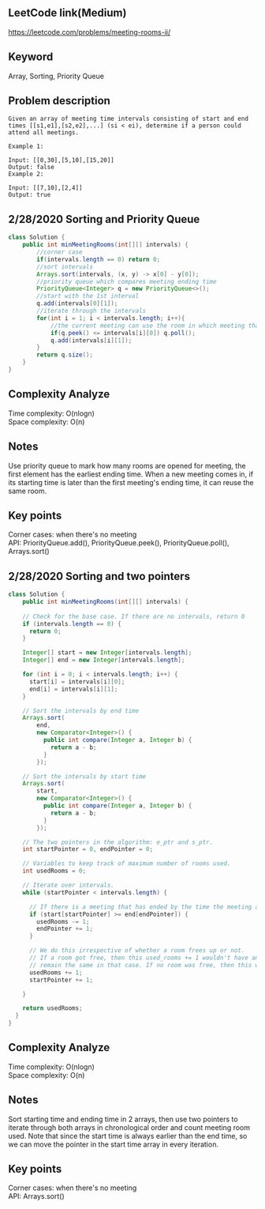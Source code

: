 ## LeetCode link(Medium)
https://leetcode.com/problems/meeting-rooms-ii/

## Keyword
Array, Sorting, Priority Queue

## Problem description
```
Given an array of meeting time intervals consisting of start and end times [[s1,e1],[s2,e2],...] (si < ei), determine if a person could attend all meetings.

Example 1:

Input: [[0,30],[5,10],[15,20]]
Output: false
Example 2:

Input: [[7,10],[2,4]]
Output: true
```
## 2/28/2020 Sorting and Priority Queue

```java
class Solution {
    public int minMeetingRooms(int[][] intervals) {
        //corner case
        if(intervals.length == 0) return 0;
        //sort intervals
        Arrays.sort(intervals, (x, y) -> x[0] - y[0]);
        //priority queue which compares meeting ending time
        PriorityQueue<Integer> q = new PriorityQueue<>();
        //start with the 1st interval
        q.add(intervals[0][1]);
        //iterate through the intervals
        for(int i = 1; i < intervals.length; i++){
            //the current meeting can use the room in which meeting that finishes the earliest
            if(q.peek() <= intervals[i][0]) q.poll();
            q.add(intervals[i][1]);
        }
        return q.size();
    }
}
```

## Complexity Analyze
Time complexity: O(nlogn)\
Space complexity: O(n)

## Notes
Use priority queue to mark how many rooms are opened for meeting, the first element has the earliest ending time. When a new meeting comes in, if its starting time is later than the first meeting's ending time, it can reuse the same room.

## Key points
Corner cases: when there's no meeting\
API: PriorityQueue.add(), PriorityQueue.peek(), PriorityQueue.poll(), Arrays.sort()

## 2/28/2020 Sorting and two pointers

```java
class Solution {
    public int minMeetingRooms(int[][] intervals) {
        
    // Check for the base case. If there are no intervals, return 0
    if (intervals.length == 0) {
      return 0;
    }

    Integer[] start = new Integer[intervals.length];
    Integer[] end = new Integer[intervals.length];

    for (int i = 0; i < intervals.length; i++) {
      start[i] = intervals[i][0];
      end[i] = intervals[i][1];
    }

    // Sort the intervals by end time
    Arrays.sort(
        end,
        new Comparator<Integer>() {
          public int compare(Integer a, Integer b) {
            return a - b;
          }
        });

    // Sort the intervals by start time
    Arrays.sort(
        start,
        new Comparator<Integer>() {
          public int compare(Integer a, Integer b) {
            return a - b;
          }
        });

    // The two pointers in the algorithm: e_ptr and s_ptr.
    int startPointer = 0, endPointer = 0;

    // Variables to keep track of maximum number of rooms used.
    int usedRooms = 0;

    // Iterate over intervals.
    while (startPointer < intervals.length) {

      // If there is a meeting that has ended by the time the meeting at `start_pointer` starts
      if (start[startPointer] >= end[endPointer]) {
        usedRooms -= 1;
        endPointer += 1;
      }

      // We do this irrespective of whether a room frees up or not.
      // If a room got free, then this used_rooms += 1 wouldn't have any effect. used_rooms would
      // remain the same in that case. If no room was free, then this would increase used_rooms
      usedRooms += 1;
      startPointer += 1;

    }

    return usedRooms;
  }
}
```

## Complexity Analyze
Time complexity: O(nlogn)\
Space complexity: O(n)

## Notes
Sort starting time and ending time in 2 arrays, then use two pointers to iterate through both arrays in chronological order and count meeting room used. Note that since the start time is always earlier than the end time, so we can move the pointer in the start time array in every iteration.

## Key points
Corner cases: when there's no meeting\
API: Arrays.sort()
